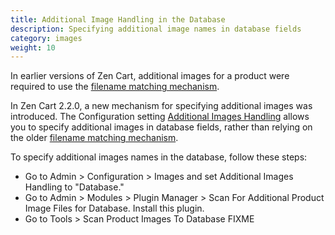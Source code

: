 ```yaml
---
title: Additional Image Handling in the Database
description: Specifying additional image names in database fields 
category: images
weight: 10
---
```


In earlier versions of Zen Cart, additional images for a product were required to use the [filename matching mechanism](/user/images/image_filename_conventions/).

In Zen Cart 2.2.0, a new mechanism for specifying additional images was introduced.  The Configuration setting [Additional Images Handling](/user/admin_pages/configuration/configuration_images/#additional_images_handling) allows you to specify additional images in database fields, rather than relying on the older [filename matching mechanism](/user/images/image_filename_conventions/).

To specify additional images names in the database, follow these steps:

- Go to Admin > Configuration > Images and set Additional Images Handling to "Database."
- Go to Admin > Modules > Plugin Manager > Scan For Additional Product Image Files for Database.  Install this plugin.
- Go to Tools > Scan Product Images To Database
FIXME 
